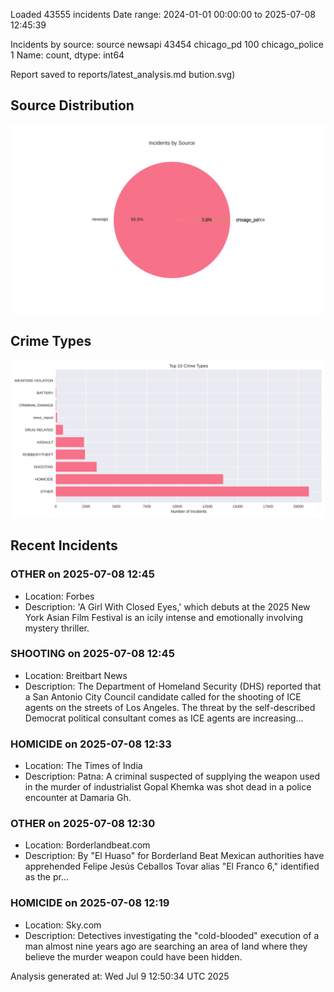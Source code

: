 
Loaded 43555 incidents
Date range: 2024-01-01 00:00:00 to 2025-07-08 12:45:39

Incidents by source:
source
newsapi           43454
chicago_pd          100
chicago_police        1
Name: count, dtype: int64

Report saved to reports/latest_analysis.md
bution.svg)

## Source Distribution
![Source Distribution](images/source_distribution.svg)

## Crime Types
![Crime Types](images/crime_types.svg)

## Recent Incidents

### OTHER on 2025-07-08 12:45
- Location: Forbes
- Description: 'A Girl With Closed Eyes,' which debuts at the 2025 New York Asian Film Festival is an icily intense and emotionally involving mystery thriller.


### SHOOTING on 2025-07-08 12:45
- Location: Breitbart News
- Description: The Department of Homeland Security (DHS) reported that a San Antonio City Council candidate called for the shooting of ICE agents on the streets of Los Angeles. The threat by the self-described Democrat political consultant comes as ICE agents are increasing…


### HOMICIDE on 2025-07-08 12:33
- Location: The Times of India
- Description: Patna: A criminal suspected of supplying the weapon used in the murder of industrialist Gopal Khemka was shot dead in a police encounter at Damaria Gh.


### OTHER on 2025-07-08 12:30
- Location: Borderlandbeat.com
- Description: By "El Huaso" for Borderland Beat Mexican authorities have apprehended Felipe Jesús Ceballos Tovar alias "El Franco 6," identified as the pr...


### HOMICIDE on 2025-07-08 12:19
- Location: Sky.com
- Description: Detectives investigating the "cold-blooded" execution of a man almost nine years ago are searching an area of land where they believe the murder weapon could have been hidden.

Analysis generated at: Wed Jul  9 12:50:34 UTC 2025

